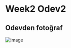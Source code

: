 # Week2 Odev2

## Odevden fotoğraf
![image](https://github.com/user-attachments/assets/8d3b1f65-3db4-4158-b4a9-33fe44690752)
